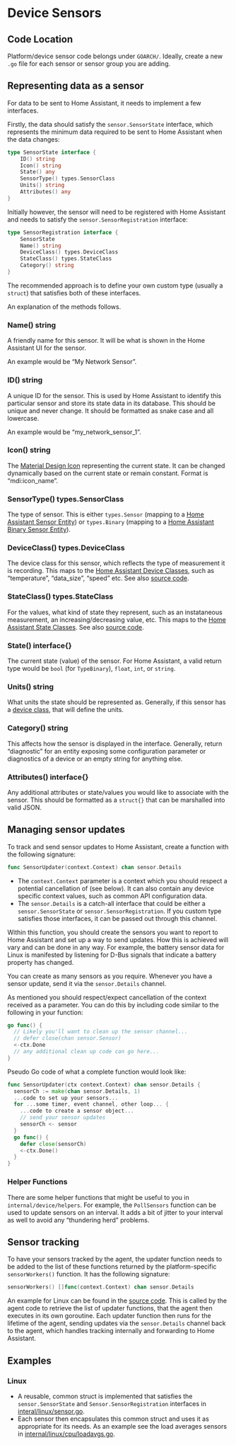 <!--
 Copyright (c) 2024 Joshua Rich <joshua.rich@gmail.com>

 This software is released under the MIT License.
 https://opensource.org/licenses/MIT
-->

# Device Sensors

## Code Location

Platform/device sensor code belongs under `GOARCH/`. Ideally, create a new `.go`
file for each sensor or sensor group you are adding.

## Representing data as a sensor

For data to be sent to Home Assistant, it needs to implement a few interfaces.

Firstly, the data should satisfy the `sensor.SensorState` interface, which represents the minimum data required to be sent to Home Assistant when the data changes:

```go
type SensorState interface {
	ID() string
	Icon() string
	State() any
	SensorType() types.SensorClass
	Units() string
	Attributes() any
}
```

Initially however, the sensor will need to be registered with Home Assistant and needs to satisfy the `sensor.SensorRegistration` interface:

```go
type SensorRegistration interface {
	SensorState
	Name() string
	DeviceClass() types.DeviceClass
	StateClass() types.StateClass
	Category() string
}
```

The recommended approach is to define your own custom type (usually a `struct`) that satisfies both of these interfaces.

An explanation of the methods follows.

### Name() string

A friendly name for this sensor. It will be what is shown in the Home Assistant
UI for the sensor.

An example would be “My Network Sensor”.

### ID() string

A unique ID for the sensor. This is used by Home Assistant to identify this
particular sensor and store its state data in its database. This should be
unique and never change. It should be formatted as snake case and all lowercase.

An example would be “my_network_sensor_1”.

### Icon() string

The [Material Design Icon](https://pictogrammers.com/library/mdi/)
representing the current state. It can be changed dynamically based on the
current state or remain constant. Format is “mdi:icon_name”.

### SensorType() types.SensorClass

The type of sensor. This is either `types.Sensor` (mapping to a [Home Assistant
Sensor Entity](https://developers.home-assistant.io/docs/core/entity/sensor)) or
`types.Binary` (mapping to a [Home Assistant Binary Sensor
Entity](https://developers.home-assistant.io/docs/core/entity/binary-sensor)).

### DeviceClass() types.DeviceClass

The device class for this sensor, which reflects the type of measurement it is
recording. This maps to the [Home Assistant Device
Classes](https://developers.home-assistant.io/docs/core/entity/sensor#available-device-classes),
such as “temperature”, “data_size”, “speed” etc. See also [source
code](../../internal/hass/sensor/types/DeviceClass.go).

### StateClass() types.StateClass

For the values, what kind of state they represent, such as an instataneous
measurement, an increasing/decreasing value, etc. This maps to the [Home
Assistant State
Classes](https://developers.home-assistant.io/docs/core/entity/sensor#available-state-classes).
See also [source code](../../internal/hass/sensor/types/StateClass.go).

### State() interface{}

The current state (value) of the sensor. For Home Assistant, a valid return type
would be `bool` (for `TypeBinary`), `float`, `int`, or `string`.

### Units() string

What units the state should be represented as. Generally, if this sensor has a
[device class](#deviceclass-typesdeviceclass), that will define the units. 

### Category() string

This affects how the sensor is displayed in the interface. Generally, return
“diagnostic” for an entity exposing some configuration parameter or diagnostics
of a device or an empty string for anything else.

### Attributes() interface{}

Any additional attributes or state/values you would like to associate with the
sensor. This should be formatted as a `struct{}` that can be marshalled into
valid JSON.

## Managing sensor updates

To track and send sensor updates to Home Assistant, create a function with the
following signature:

```go
func SensorUpdater(context.Context) chan sensor.Details
```

- The `context.Context` parameter is a context which you should respect a
  potential cancellation of (see below). It can also contain any device specific
  context values, such as common API configuration data.
- The `sensor.Details` is a catch-all interface that could be either a
  `sensor.SensorState` or `sensor.SensorRegistration`. If you custom type
  satisfies those interfaces, it can be passed out through this channel.

Within this function, you should create the sensors you want to report to Home
Assistant and set up a way to send updates. How this is achieved will vary and
can be done in any way. For example, the battery sensor data for Linux is
manifested by listening for D-Bus signals that indicate a battery property has
changed.

You can create as many sensors as you require. Whenever you have a sensor
update, send it via the `sensor.Details` channel.

As mentioned you should respect/expect cancellation of the context received as a
parameter. You can do this by including code similar to the following in your function:

```go
go func() {
  // Likely you'll want to clean up the sensor channel...
  // defer close(chan sensor.Sensor)
  <-ctx.Done
  // any additional clean up code can go here...
}
```

Pseudo Go code of what a complete function would look like:

```go
func SensorUpdater(ctx context.Context) chan sensor.Details {
  sensorCh := make(chan sensor.Details, 1)
  ...code to set up your sensors...
  for ...some timer, event channel, other loop... {
    ...code to create a sensor object...
    // send your sensor updates
    sensorCh <- sensor
  }
  go func() {
    defer close(sensorCh)
    <-ctx.Done()
  }
}
```

### Helper Functions

There are some helper functions that might be useful to you in
`internal/device/helpers`. For example, the `PollSensors` function can be used
to update sensors on an interval. It adds a bit of jitter to your
interval as well to avoid any “thundering herd” problems.

## Sensor tracking

To have your sensors tracked by the agent, the updater function needs to be
added to the list of these functions returned by the platform-specific
`sensorWorkers()` function. It has the following signature:

```go
sensorWorkers() []func(context.Context) chan sensor.Details
```

An example for Linux can be found in the [source
code](../../internal/agent/device_linux.go). This is called by the agent code to
retrieve the list of updater functions, that the agent then executes in its own
goroutine. Each updater function then runs for the lifetime of the agent,
sending updates via the `sensor.Details` channel back to the agent, which
handles tracking internally and forwarding to Home Assistant.


## Examples

### Linux

- A reusable, common struct is implemented that satisfies the
  `sensor.SensorState` and `Sensor.SensorRegistration` interfaces in
  [interal/linux/sensor.go](../../internal/linux/sensor.go).
- Each sensor then encapsulates this common struct and uses it as appropriate
  for its needs. As an example see the load averages sensors in
  [internal/linux/cpu/loadavgs.go](../../internal/linux/cpu/loadAvgs.go).
